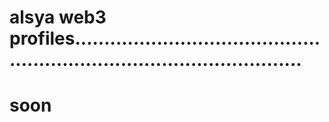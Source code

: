 # alsya web3 profiles............................................................................................
# soon
